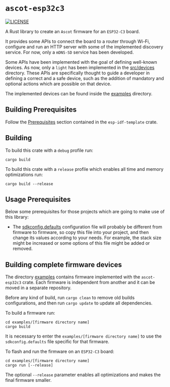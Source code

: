 # `ascot-esp32c3`

[![LICENSE][license badge]][license]

A Rust library to create an `Ascot` firmware for an `ESP32-C3` board.

It provides some APIs to connect the board to a router through Wi-Fi,
configure and run an HTTP server with some of the implemented discovery service.
For now, only a `mDNS-SD` service has been developed.

Some APIs have been implemented with the goal of defining well-known devices.
As now, only a `light` has been implemented in the [src/devices](./src/devices)
directory. These APIs are specifically thought to guide a developer in defining
a correct and a safe device, such as the addition of mandatory and optional 
actions which are possible on that device.

The implemented devices can be found inside the [examples](./examples)
directory.

## Building Prerequisites

Follow the [Prerequisites](https://github.com/esp-rs/esp-idf-template#prerequisites)
section contained in the `esp-idf-template` crate.

## Building

To build this crate with a `debug` profile run:

```console
cargo build
```

To build this crate with a `release` profile which enables all time and
memory optimizations run:

```console
cargo build --release
```

## Usage Prerequisites

Below some prerequisites for those projects which are going to make use of this
library:

- The [sdkconfig.defaults](./sdkconfig.defaults) configuration file will
probably be different from firmware to firmware, so copy this file into your
project, and then change its values according to your needs.
For example, the stack size might be increased or some options of this file
might be added or removed.

## Building complete firmware devices

The directory [examples](./examples) contains firmware implemented with
the `ascot-esp32c3` crate. Each firmware is independent from another and it can
be moved in a separate repository.

Before any kind of build, run `cargo clean` to remove old builds configurations,
and then run `cargo update` to update all dependencies.

To build a firmware run:

```console
cd examples/[firmware directory name]
cargo build
```

It is necessary to enter the `examples/[firmware directory name]` to use the
`sdkconfig.defaults` file specific for that firmware.

To flash and run the firmware on an `ESP32-C3` board:

```console
cd examples/[firmware directory name]
cargo run [--release]
```

The optional `--release` parameter enables all optimizations and makes the
final firmware smaller.

<!-- Links -->
[license]: https://github.com/SoftengPoliTo/ascot/blob/master/LICENSE-MIT

<!-- Badges -->
[license badge]: https://img.shields.io/badge/license-MIT-blue.svg
